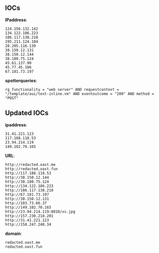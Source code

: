 
## IOCs

__IPaddress__:

```text
124.156.132.142
134.122.186.223
186.117.138.210
195.211.124.184
20.205.116.139
38.150.12.131
38.150.12.144
38.180.75.124
45.61.137.90
45.77.45.106
67.181.73.197
```
__spotterqueries__:

```text
rg_functionality = "web server" AND requestcontext = "/template/aui/text-inline.vm" AND eventoutcome = "200" AND method = "POST"
```

## Updated IOCs

__ipaddress__:

```text
31.41.221.123
117.188.118.53
23.94.214.119
149.102.70.165
```

__URL__:

```text
http://redacted.oast.me
http://redacted.oast.fun
http://117.188.118.53
http://38.150.12.144
http://38.180.75.124
http://134.122.186.223
http://186.117.138.210
http://67.181.73.197
http://38.150.12.131
http://103.73.66.37
http://149.102.70.165
http://23.94.214.119:8010/xs.jpg
http://157.230.218.201
http://31.41.221.123
http://158.247.248.34
```

__domain__:

```text
redacted.oast.me
redacted.oast.fun
```

